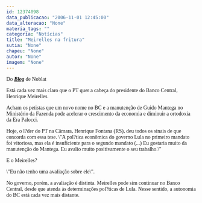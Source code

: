 ```yaml
---
id: 12374098
data_publicacao: "2006-11-01 12:45:00"
data_alteracao: "None"
materia_tags: ""
categoria: "Notícias"
title: "Meirelles na fritura"
sutia: "None"
chapeu: "None"
autor: "None"
imagem: "None"
---
```

<p><P><FONT face=Verdana>Do <EM><STRONG><A href=\"https://noblat1.estadao.com.br/noblat/index.html\" target=_blank>Blog</A></STRONG></EM> de Noblat</FONT></P></p>
<p><P><FONT face=Verdana>Está cada vez mais claro que o PT quer a cabeça do presidente do Banco Central, Henrique Meirelles. </FONT></P></p>
<p><P><FONT face=Verdana>Acham os petistas que um novo nome no BC e a manutenção de Guido Mantega no Ministério da Fazenda pode acelerar o crescimento da economia e diminuir a ortodoxia da Era Palocci.</FONT></P></p>
<p><P><FONT face=Verdana>Hoje, o l?der do PT na Câmara, Henrique Fontana (RS), deu todos os sinais de que concorda com essa tese. \"A pol?tica econômica do governo Lula no primeiro mandato foi vitoriosa, mas ela é insuficiente para o segundo mandato (...) Eu gostaria muito da manutenção do Mantega. Eu avalio muito positivamente o seu trabalho.\"</FONT></P></p>
<p><P><FONT face=Verdana>E o Meirelles? </FONT></P></p>
<p><P><FONT face=Verdana>\"Eu não tenho uma avaliação sobre ele\".</FONT></P></p>
<p><P><FONT face=Verdana>No governo, porém, a avaliação é distinta. Meirelles pode sim continuar no Banco Central, desde que atenda às determinações pol?ticas de Lula. Nesse sentido, a autonomia do BC está cada vez mais distante.</FONT></P> </p>
